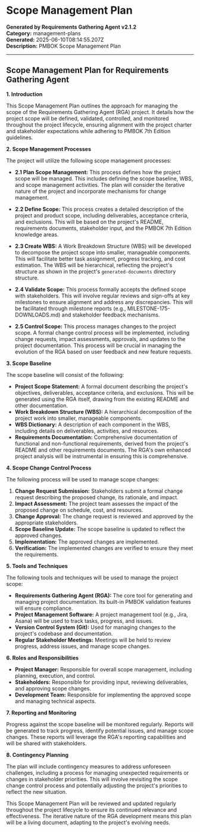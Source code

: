 # Scope Management Plan

**Generated by Requirements Gathering Agent v2.1.2**  
**Category:** management-plans  
**Generated:** 2025-06-10T08:14:55.207Z  
**Description:** PMBOK Scope Management Plan

---

## Scope Management Plan for Requirements Gathering Agent

**1. Introduction**

This Scope Management Plan outlines the approach for managing the scope of the Requirements Gathering Agent (RGA) project.  It details how the project scope will be defined, validated, controlled, and monitored throughout the project lifecycle, ensuring alignment with the project charter and stakeholder expectations while adhering to PMBOK 7th Edition guidelines.

**2. Scope Management Processes**

The project will utilize the following scope management processes:

* **2.1 Plan Scope Management:** This process defines how the project scope will be managed.  This includes defining the scope baseline, WBS, and scope management activities.  The plan will consider the iterative nature of the project and incorporate mechanisms for change management.

* **2.2 Define Scope:** This process creates a detailed description of the project and product scope, including deliverables, acceptance criteria, and exclusions.  This will be based on the project's README, requirements documents, stakeholder input, and the PMBOK 7th Edition knowledge areas.

* **2.3 Create WBS:**  A Work Breakdown Structure (WBS) will be developed to decompose the project scope into smaller, manageable components.  This will facilitate better task assignment, progress tracking, and cost estimation. The WBS will be hierarchical, reflecting the project's structure as shown in the project's `generated-documents` directory structure.

* **2.4 Validate Scope:**  This process formally accepts the defined scope with stakeholders.  This will involve regular reviews and sign-offs at key milestones to ensure alignment and address any discrepancies.  This will be facilitated through milestone reports (e.g., MILESTONE-175-DOWNLOADS.md) and stakeholder feedback mechanisms.

* **2.5 Control Scope:** This process manages changes to the project scope.  A formal change control process will be implemented, including change requests, impact assessments, approvals, and updates to the project documentation. This process will be crucial in managing the evolution of the RGA based on user feedback and new feature requests.

**3. Scope Baseline**

The scope baseline will consist of the following:

* **Project Scope Statement:** A formal document describing the project's objectives, deliverables, acceptance criteria, and exclusions.  This will be generated using the RGA itself, drawing from the existing README and other documentation.
* **Work Breakdown Structure (WBS):**  A hierarchical decomposition of the project work into smaller, manageable components.
* **WBS Dictionary:** A description of each component in the WBS, including details on deliverables, activities, and resources.
* **Requirements Documentation:**  Comprehensive documentation of functional and non-functional requirements, derived from the project's README and other requirements documents.  The RGA's own enhanced project analysis will be instrumental in ensuring this is comprehensive.

**4. Scope Change Control Process**

The following process will be used to manage scope changes:

1. **Change Request Submission:** Stakeholders submit a formal change request describing the proposed change, its rationale, and impact.
2. **Impact Assessment:** The project team assesses the impact of the proposed change on schedule, cost, and resources.
3. **Change Approval:** The change request is reviewed and approved by the appropriate stakeholders.
4. **Scope Baseline Update:** The scope baseline is updated to reflect the approved changes.
5. **Implementation:** The approved changes are implemented.
6. **Verification:** The implemented changes are verified to ensure they meet the requirements.

**5. Tools and Techniques**

The following tools and techniques will be used to manage the project scope:

* **Requirements Gathering Agent (RGA):**  The core tool for generating and managing project documentation.  Its built-in PMBOK validation features will ensure compliance.
* **Project Management Software:**  A project management tool (e.g., Jira, Asana) will be used to track tasks, progress, and issues.
* **Version Control System (Git):**  Used for managing changes to the project's codebase and documentation.
* **Regular Stakeholder Meetings:**  Meetings will be held to review progress, address issues, and manage scope changes.


**6. Roles and Responsibilities**

* **Project Manager:** Responsible for overall scope management, including planning, execution, and control.
* **Stakeholders:** Responsible for providing input, reviewing deliverables, and approving scope changes.
* **Development Team:** Responsible for implementing the approved scope and managing technical aspects.


**7. Reporting and Monitoring**

Progress against the scope baseline will be monitored regularly. Reports will be generated to track progress, identify potential issues, and manage scope changes. These reports will leverage the RGA's reporting capabilities and will be shared with stakeholders.


**8.  Contingency Planning**

The plan will include contingency measures to address unforeseen challenges, including a process for managing unexpected requirements or changes in stakeholder priorities. This will involve revisiting the scope change control process and potentially adjusting the project's priorities to reflect the new situation.


This Scope Management Plan will be reviewed and updated regularly throughout the project lifecycle to ensure its continued relevance and effectiveness.  The iterative nature of the RGA development means this plan will be a living document, adapting to the project's evolving needs.
